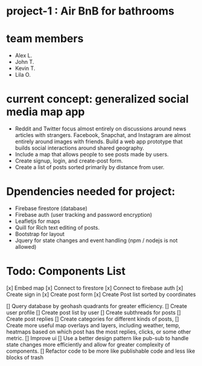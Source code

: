 
# project-1 : Air BnB for bathrooms


# team members
- Alex L.
- John T.
- Kevin T.
- Lila O.

# current concept: generalized social media map app
- Reddit and Twitter focus almost entirely on discussions around news articles with strangers.  Facebook, Snapchat, and Instagram are almost entirely around images with friends. Build a web app prototype that builds social interactions around shared geography.
- Include a map that allows people to see posts made by users. 
- Create signup, login, and create-post form.
- Create a list of posts sorted primarily by distance from user.

# Dpendencies needed for project:
- Firebase firestore (database)
- Firebase auth (user tracking and password encryption)
- Leafletjs for maps
- Quill for Rich text editing of posts.
- Bootstrap for layout
- Jquery for state changes and event handling (npm / nodejs is not allowed)


# Todo: Components List
[x] Embed map
[x] Connect to firestore
[x] Connect to firebase auth
[x] Create sign in
[x] Create post form
[x] Create Post list sorted by coordinates

[] Query database by geohash quadrants for greater efficiency.
[] Create user profile
[] Create post list by user
[] Create subthreads for posts
[] Create post replies
[] Create categories for different kinds of posts, 
[] Create more useful map overlays and layers, including weather, temp, heatmaps based on which post has the most replies, clicks, or some other metric. 
[] Improve ui
[] Use a better design pattern like pub-sub to handle state changes more efficiently and allow for greater complexity of components.
[] Refactor code to be more like publishable code and less like blocks of trash
